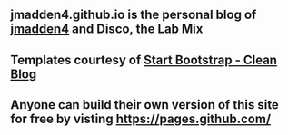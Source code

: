## jmadden4.github.io is the personal blog of [jmadden4](https://github.com/jmadden4) and Disco, the Lab Mix


## Templates courtesy of [Start Bootstrap - Clean Blog](https://startbootstrap.com/template-overviews/clean-blog/)


## Anyone can build their own version of this site for free by visting https://pages.github.com/
